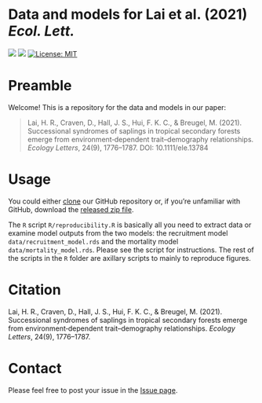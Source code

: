 Data and models for Lai et al. (2021) *Ecol. Lett.*
================

[![](https://img.shields.io/badge/zenodo-10.5281/zenodo.5183031-yellow.svg)](https://doi.org/10.5281/zenodo.5183031)
[![](https://img.shields.io/badge/article-10.1111/ele.13784-green.svg)](https://doi.org/10.1111/ele.13784)
[![License:
MIT](https://img.shields.io/badge/license-MIT-blue.svg)](https://cran.r-project.org/web/licenses/MIT)

# Preamble

Welcome! This is a repository for the data and models in our paper:

> Lai, H. R., Craven, D., Hall, J. S., Hui, F. K. C., & Breugel, M.
> (2021). Successional syndromes of saplings in tropical secondary
> forests emerge from environment‐dependent trait–demography
> relationships. *Ecology Letters*, 24(9), 1776–1787. DOI:
> 10.1111/ele.13784

# Usage

You could either
[clone](https://docs.github.com/en/github/creating-cloning-and-archiving-repositories/cloning-a-repository)
our GitHub repository or, if you’re unfamiliar with GitHub, download the
[released zip
file](https://github.com/hrlai/Lai_et_al_2021_EcolLett_Trait_Age/releases).

The `R` script `R/reproducibility.R` is basically all you need to
extract data or examine model outputs from the two models: the
recruitment model `data/recruitment_model.rds` and the mortality model
`data/mortality_model.rds`. Please see the script for instructions. The
rest of the scripts in the `R` folder are axillary scripts to mainly to
reproduce figures.

# Citation

Lai, H. R., Craven, D., Hall, J. S., Hui, F. K. C., & Breugel, M.
(2021). Successional syndromes of saplings in tropical secondary forests
emerge from environment‐dependent trait–demography relationships.
*Ecology Letters*, 24(9), 1776–1787.

# Contact

Please feel free to post your issue in the [Issue
page](https://github.com/hrlai/Lai_et_al_2021_EcolLett_Trait_Age/issues).
